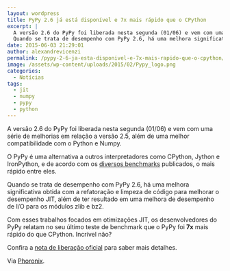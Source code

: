 ```yaml
---
layout: wordpress
title: PyPy 2.6 já está disponível e 7x mais rápido que o CPython
excerpt: |
  A versão 2.6 do PyPy foi liberada nesta segunda (01/06) e vem com uma série de melhorias em relação a versão 2.5, além de uma melhor compatibilidade com o Python e Numpy.
  Quando se trata de desempenho com PyPy 2.6, há uma melhora significativa obtida com a refatoração e limpeza de código para melhorar o desempenho JIT, além de ter resultado em uma melhora de desempenho de I/O para os módulos zlib e bz2.
date: 2015-06-03 21:29:01
author: alexandrevicenzi
permalink: /pypy-2-6-ja-esta-disponivel-e-7x-mais-rapido-que-o-cpython/
image: /assets/wp-content/uploads/2015/02/Pypy_logo.png
categories:
  - Notícias
tags:
  - jit
  - numpy
  - pypy
  - python
---
```


A versão 2.6 do PyPy foi liberada nesta segunda (01/06) e vem com uma série de melhorias em relação a versão 2.5, além de uma melhor compatibilidade com o Python e Numpy.

O PyPy é uma alternativa a outros interpretadores como CPython, Jython e IronPython, e de acordo com os <a href="http://speed.pypy.org/" target="_blank">diversos benchmarks</a> publicados, o mais rápido entre eles.

Quando se trata de desempenho com PyPy 2.6, há uma melhora significativa obtida com a refatoração e limpeza de código para melhorar o desempenho JIT, além de ter resultado em uma melhora de desempenho de I/O para os módulos zlib e bz2.

Com esses trabalhos focados em otimizações JIT, os desenvolvedores do PyPy relatam no seu último teste de benchmark que o PyPy foi <strong>7x</strong> mais rápido do que CPython. Incrível não?

Confira a <a href="http://morepypy.blogspot.com.br/2015/06/pypy-260-release.html" target="_blank">nota de liberação oficial</a> para saber mais detalhes.


Via <a href="http://www.phoronix.com/scan.php?page=news_item&px=PyPy-2.6-Released" target="_blank">Phoronix</a>.